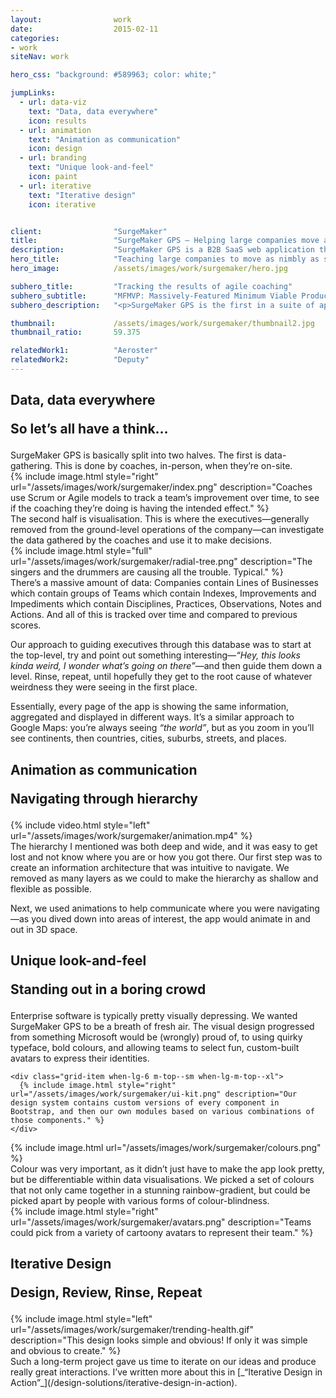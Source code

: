 ```yaml
---
layout:                work
date:                  2015-02-11
categories:    
- work
siteNav: work

hero_css: "background: #589963; color: white;"

jumpLinks:
  - url: data-viz
    text: "Data, data everywhere"
    icon: results
  - url: animation
    text: "Animation as communication"
    icon: design
  - url: branding
    text: "Unique look-and-feel"
    icon: paint
  - url: iterative
    text: "Iterative design"
    icon: iterative


client:                "SurgeMaker"
title:                 "SurgeMaker GPS — Helping large companies move as nimbly as startups"
description:           "SurgeMaker GPS is a B2B SaaS web application that visualizes the improvements made by teams under coaching and helps inform executives' decisions by drawing insights from data."
hero_title:            "Teaching large companies to move as nimbly as startups"
hero_image:            /assets/images/work/surgemaker/hero.jpg

subhero_title:         "Tracking the results of agile coaching"
subhero_subtitle:      "MFMVP: Massively-Featured Minimum Viable Product"
subhero_description:   "<p>SurgeMaker GPS is the first in a suite of apps by agile coaching company <a href='http://www.gearstream.com/'>GearStream</a>. They approached me to help redesign their web app that visualised the improvements made by teams under coaching and informed executives' decisions by drawing insights from data.</p><p>What started as a 2 month job turned into over 2 years. Designing an enterprise application is very different to designing a B2C app—the feature set expected from an MVP is basically <em>“everything”</em>. This is why so many massive companies are still using software from 10 years ago, because they’ve got <em>“everything”</em>.</p><p><p>So it took us over 2 years to launch an MVP, and it’s the most extensive product I’ve ever worked on.</p>"

thumbnail:             /assets/images/work/surgemaker/thumbnail2.jpg
thumbnail_ratio:       59.375

relatedWork1:          "Aeroster"
relatedWork2:          "Deputy"
---
```


<section class="Page-section" id="data-viz">
  <h2 class="m-bottom--lg">
    <p>Data, data everywhere</p>
    <p class="font-serif color-muted">So let’s all have a think…</p>
  </h2>
<div class="grid">
<div class="grid-item when-lg-6" markdown="1">
SurgeMaker GPS is basically split into two halves. The first is data-gathering. This is done by coaches, in-person, when they’re on-site.
</div>
  <div class="grid-item when-lg-6 m-top--sm when-lg-m-top--0">
    {% include image.html style="right" url="/assets/images/work/surgemaker/index.png" description="Coaches use Scrum or Agile models to track a team’s improvement over time, to see if the coaching they’re doing is having the intended effect." %}
  </div>
</div>

<div class="grid m-top--sm when-lg-m-top--xl">
<div class="grid-item when-lg-6 when-lg-push-3" markdown="1">
The second half is visualisation. This is where the executives—generally removed from the ground-level operations of the company—can investigate the data gathered by the coaches and use it to make decisions.
</div>
</div>

<div class="m-top--sm when-lg-m-top--xl">
  {% include image.html style="full" url="/assets/images/work/surgemaker/radial-tree.png" description="The singers and the drummers are causing all the trouble. Typical." %}
</div>

<div class="grid m-top--sm when-lg-m-top--xl">
<div class="grid-item when-lg-6 when-lg-push-3" markdown="1">
There’s a massive amount of data: Companies contain Lines of Businesses which contain groups of Teams which contain Indexes, Improvements and Impediments which contain Disciplines, Practices, Observations, Notes and Actions. And all of this is tracked over time and compared to previous scores.

Our approach to guiding executives through this database was to start at the top-level, try and point out something interesting—_“Hey, this looks kinda weird, I wonder what’s going on there”_—and then guide them down a level. Rinse, repeat, until hopefully they get to the root cause of whatever weirdness they were seeing in the first place.

Essentially, every page of the app is showing the same information, aggregated and displayed in different ways. It’s a similar approach to Google Maps: you’re always seeing _“the world”_, but as you zoom in you’ll see continents, then countries, cities, suburbs, streets, and places.
</div>
</div>
</section>

<section class="Page-section" id="animation">
  <h2 class="m-bottom--lg">
    <p>Animation as communication</p>
    <p class="font-serif color-muted">Navigating through hierarchy</p>
  </h2>
  <div class="grid">
    <div class="grid-item when-lg-6">
      {% include video.html style="left" url="/assets/images/work/surgemaker/animation.mp4" %}
    </div>

<div class="grid-item when-lg-6 m-top--sm when-lg-m-top--0" markdown="1">
The hierarchy I mentioned was both deep and wide, and it was easy to get lost and not know where you are or how you got there. Our first step was to create an information architecture that was intuitive to navigate. We removed as many layers as we could to make the hierarchy as shallow and flexible as possible.

Next, we used animations to help communicate where you were navigating—as you dived down into areas of interest, the app would animate in and out in 3D space.
</div>
</div>
</section>

<section class="Page-section" id="branding">
  <h2 class="m-bottom--lg">
    <p>Unique look-and-feel</p>
    <p class="font-serif color-muted">Standing out in a boring crowd</p>
  </h2>
  <div class="grid">
<div class="grid-item when-lg-6" markdown="1">
Enterprise software is typically pretty visually depressing. We wanted SurgeMaker GPS to be a breath of fresh air. The visual design progressed from something Microsoft would be (wrongly) proud of, to using quirky typeface, bold colours, and allowing teams to select fun, custom-built avatars to express their identities.
</div>

    <div class="grid-item when-lg-6 m-top--sm when-lg-m-top--xl">
      {% include image.html style="right" url="/assets/images/work/surgemaker/ui-kit.png" description="Our design system contains custom versions of every component in Bootstrap, and then our own modules based on various combinations of those components." %}
    </div>
</div>

<div class="grid m-top--sm when-lg-m-top--xl align-center">

  <div class="grid-item when-lg-6">
    {% include image.html url="/assets/images/work/surgemaker/colours.png" %}
  </div>
<div class="grid-item when-lg-6 m-top--sm when-lg-m-top--0" markdown="1">
Colour was very important, as it didn’t just have to make the app look pretty, but be differentiable within data visualisations. We picked a set of colours that not only came together in a stunning rainbow-gradient, but could be picked apart by people with various forms of colour-blindness.
</div>
</div>

<div class="grid m-top--sm when-lg-m-top--xl">
  <div class="grid-item when-lg-6 when-lg-push-6">
    {% include image.html style="right" url="/assets/images/work/surgemaker/avatars.png" description="Teams could pick from a variety of cartoony avatars to represent their team." %}
  </div>
</div>
</section>

<section class="Page-section" id="iterative">
  <h2 class="m-bottom--lg">
    <p>Iterative Design</p>
    <p class="font-serif color-muted">Design, Review, Rinse, Repeat</p>
  </h2>
  <div class="grid">
    <div class="grid-item when-lg-6">
      {% include image.html style="left" url="/assets/images/work/surgemaker/trending-health.gif" description="This design looks simple and obvious! If only it was simple and obvious to create." %}
    </div>

<div class="grid-item when-lg-6 m-top--sm when-lg-m-top--0" markdown="1">
Such a long-term project gave us time to iterate on our ideas and produce really great interactions. I’ve written more about this in [_“Iterative Design in Action”_](/design-solutions/iterative-design-in-action).
</div>
</div>
</section>
